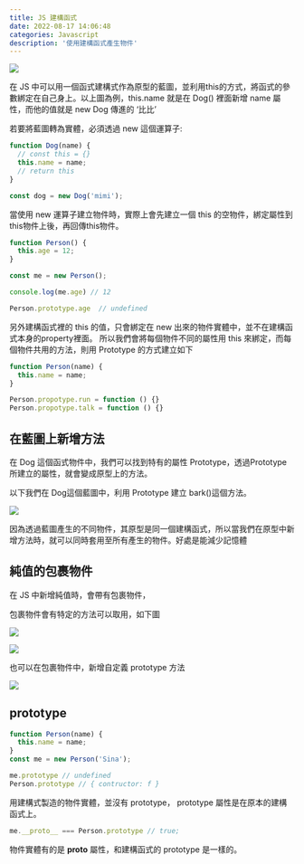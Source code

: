 ```yaml
---
title: JS 建構函式
date: 2022-08-17 14:06:48
categories: Javascript
description: '使用建構函式產生物件'
---
```


![](https://miro.medium.com/max/1330/1*plHyXH3Pw_nJME6HKoZCBw.png)

在 JS 中可以用一個函式建構式作為原型的藍圖，並利用this的方式，將函式的參數綁定在自己身上。以上圖為例，this.name 就是在 Dog() 裡面新增 name 屬性，而他的值就是 new Dog 傳進的 ‘比比’

若要將藍圖轉為實體，必須透過 new 這個運算子:

``` js
function Dog(name) {
  // const this = {}
  this.name = name;
  // return this
}

const dog = new Dog('mimi');
```

當使用 new 運算子建立物件時，實際上會先建立一個 this 的空物件，綁定屬性到 this物件上後，再回傳this物件。


``` js
function Person() {
  this.age = 12;
}

const me = new Person();

console.log(me.age) // 12

Person.prototype.age  // undefined
```

另外建構函式裡的 this 的值，只會綁定在 new 出來的物件實體中，並不在建構函式本身的property裡面。
所以我們會將每個物件不同的屬性用 this 來綁定，而每個物件共用的方法，則用 Prototype 的方式建立如下

``` js
function Person(name) {
  this.name = name;
}

Person.propotype.run = function () {}
Person.propotype.talk = function () {}
```

## 在藍圖上新增方法

在 Dog 這個函式物件中，我們可以找到特有的屬性 Prototype，透過Prototype所建立的屬性，就會變成原型上的方法。

以下我們在 Dog這個藍圖中，利用 Prototype 建立 bark()這個方法。

![](https://miro.medium.com/max/904/1*JPXBzFA0j9XfE2fFVSXMHg.png)

因為透過藍圖產生的不同物件，其原型是同一個建構函式，所以當我們在原型中新增方法時，就可以同時套用至所有產生的物件。好處是能減少記憶體

## 純值的包裹物件

在 JS 中新增純值時，會帶有包裹物件，

包裹物件會有特定的方法可以取用，如下圖

![](https://miro.medium.com/max/824/1*_ZWf6dKEo9HFxRP2b8n38w.png)

![](https://miro.medium.com/max/546/1*G766dfSEg775Y4pmHy_jTg.png)

也可以在包裹物件中，新增自定義 prototype 方法

![](https://miro.medium.com/max/1068/1*DWkNiANU1gO6prqXYOKQIA.png)


## prototype

``` js
function Person(name) {
  this.name = name;
}
const me = new Person('Sina');

me.prototype // undefined
Person.prototype // { contructor: f }
```
用建構式製造的物件實體，並沒有 prototype，  prototype 屬性是在原本的建構函式上。

``` js
me.__proto__ === Person.prototype // true;
```

物件實體有的是 __proto__ 屬性，和建構函式的 prototype 是一樣的。

